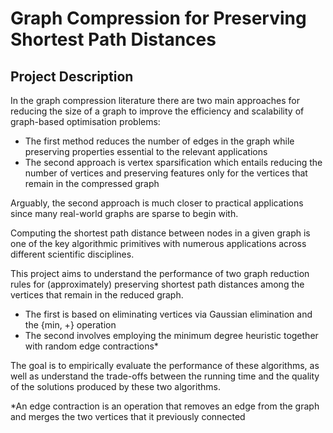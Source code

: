 # Graph Compression for Preserving Shortest Path Distances
## Project Description
In the graph compression literature there are two main approaches for reducing the size of a graph to improve the efficiency and scalability of graph-based optimisation problems:
 - The first method reduces the number of edges in the graph while preserving properties essential to the relevant applications
 - The second approach is vertex sparsification which entails reducing the number of vertices and preserving features only for the vertices that remain in the compressed graph  
  
Arguably, the second approach is much closer to practical applications since many real-world graphs are sparse to begin with.  
  
Computing the shortest path distance between nodes in a given graph is one of the key algorithmic primitives with numerous applications across different scientific disciplines.  
  
This project aims to understand the performance of two graph reduction rules for (approximately) preserving shortest path distances among the vertices that remain in the reduced graph.
 - The first is based on eliminating vertices via Gaussian elimination and the {min, +} operation
 - The second involves employing the minimum degree heuristic together with random edge contractions*  
  
The goal is to empirically evaluate the performance of these algorithms, as well as understand the trade-offs between the running time and the quality of the solutions produced by these two algorithms.  
  
  
*An edge contraction is an operation that removes an edge from the graph and merges the two vertices that it previously connected